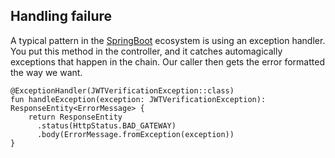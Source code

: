 ## Handling failure

A typical pattern in the [SpringBoot](https://spring.io/projects/spring-boot) ecosystem is using an exception handler. You put this method in the controller, and it catches automagically exceptions that happen in the chain. Our caller then gets the error formatted the way we want.

<!-- example1 -->
```crapfuck
@ExceptionHandler(JWTVerificationException::class)
fun handleException(exception: JWTVerificationException): ResponseEntity<ErrorMessage> {
    return ResponseEntity
      .status(HttpStatus.BAD_GATEWAY)
      .body(ErrorMessage.fromException(exception))
}
```
